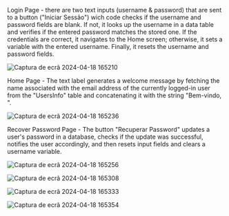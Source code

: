 Login Page - there are two text inputs (username & password) that are sent to a button ("Iniciar Sessão") wich code checks if the username and password fields are blank. If not, it looks up the username in a data table and verifies if the entered password matches the stored one. If the credentials are correct, it navigates to the Home screen; otherwise, it sets a variable with the entered username. Finally, it resets the username and password fields.

![Captura de ecrã 2024-04-18 165210](https://github.com/fsilva28/Portefolio_PowerPlatform/assets/159443064/dedde6ad-9818-4d7f-a780-dbce043d3207)

Home Page - The text label generates a welcome message by fetching the name associated with the email address of the currently logged-in user from the "UsersInfo" table and concatenating it with the string "Bem-vindo, ".

![Captura de ecrã 2024-04-18 165236](https://github.com/fsilva28/Portefolio_PowerPlatform/assets/159443064/e5f5298c-2e85-40f6-967d-c00990b1efbe)

Recover Password Page - The button "Recuperar Password" updates a user's password in a database, checks if the update was successful, notifies the user accordingly, and then resets input fields and clears a username variable.

![Captura de ecrã 2024-04-18 165256](https://github.com/fsilva28/Portefolio_PowerPlatform/assets/159443064/ff53769b-6114-49dd-bf72-3ec1011a5b9c)

![Captura de ecrã 2024-04-18 165308](https://github.com/fsilva28/Portefolio_PowerPlatform/assets/159443064/312a8dc8-b1a6-4d19-8a31-47081963bef5)

![Captura de ecrã 2024-04-18 165333](https://github.com/fsilva28/Portefolio_PowerPlatform/assets/159443064/19984189-b7e6-41ae-babb-cd273f270b76)

![Captura de ecrã 2024-04-18 165354](https://github.com/fsilva28/Portefolio_PowerPlatform/assets/159443064/e437aea5-6a00-4ab8-9f5d-228b598eda71)
